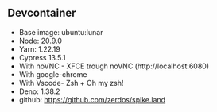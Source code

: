 ## Devcontainer

- Base image: ubuntu:lunar
- Node: 20.9.0
- Yarn: 1.22.19
- Cypress 13.5.1
- With noVNC - XFCE trough noVNC (http://localhost:6080)
- With google-chrome
- With Vscode- Zsh + Oh my zsh!
- Deno: 1.38.2
- github: https://github.com/zerdos/spike.land
